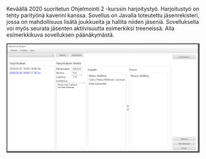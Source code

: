 Keväällä 2020 suoritetun Ohjelmointi 2 -kurssin harjoitystyö. Harjoitustyö on tehty parityönä kaverini kanssa. Sovellus on Javalla toteutettu jäsenrekisteri, jossa on mahdollisuus lisätä joukkueita ja hallita niiden jäseniä. Sovelluksella voi myös seurata jäsenten aktiivisuutta esimerkiksi treeneissä. Alla esimerkkikuva sovelluksen päänäkymästä.  

![Esimerkki kuva sovelluksen etusivusta](kuvat/PaaOhjelmaHarjoitus7.2.PNG "asd")
